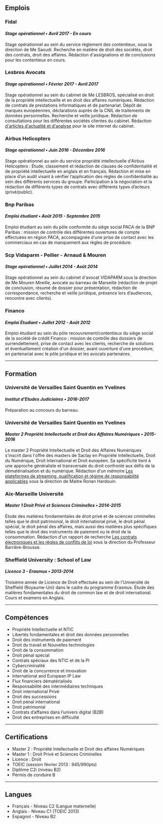  <a id="Emploi"></a>
## Emplois
### Fidal
#### _Stage opérationnel • Avril 2017 - En cours_
Stage opérationnel au sein du service règlement des contentieux, sous la direction de Me Saoudi. Recherche en matière de droit des sociétés, droit des contrats, droit des affaires. Rédaction d'assignations et de conclusions pour les contentieux en cours.

### Lesbros Avocats
#### _Stage opérationnel • Février 2017 - Avril 2017_
Stage opérationnel au sein du cabinet de Me LESBROS, spécialisé en droit de la propriété intellectuelle et en droit des affaires numériques.
Rédaction de contrats de prestations informatiques et de partenariat. Dépôt de marques européennes, déclarations auprès de la CNIL de traitements de données personnelles. Recherche et veille juridique. Rédaction de consultations pour les différentes sociétés clientes du cabinet. Rédaction [d'articles d'actualité et d'analyse](http://www.lesbros-avocats.com/donnees-personnelles-ce-qui-change-avec-la-loi-pour-une-republique-numerique/) pour le site internet du cabinet.

### Airbus Helicopters
#### _Stage opérationnel • Juin 2016 - Décembre 2016_
Stage opérationnel au sein du service propriété intellectuelle d'Airbus Helicopters : Étude, classement et rédaction de clauses de confidentialité et de propriété intellectuelle en anglais et en français. Rédaction et mise en place d’un audit visant à vérifier l’application des règles de confidentialité au sein des différents services du groupe. Participation à la négociation et la rédaction de différents types de contrats avec différents types d’acteurs (privé/public).

### Bnp Paribas
#### _Emploi étudiant • Août 2015 - Septembre 2015_
Emploi étudiant au sein du pôle conformité du siège social PACA de la BNP Paribas : mission de contrôle des différentes ouvertures de compte effectuées en région PACA, accompagnée d'une prise de contact avec les commerciaux en cas de manquement aux règles de procédure.

### Scp Vidaparm - Pellier - Arnaud & Mouren
#### _Stage opérationnel • Juillet 2014 - Août 2014_
Stage opérationnel au sein du cabinet d'avocat VIDAPARM sous la direction de Me Mouren Mireille, avocate au barreau de Marseille (rédaction de projet de conclusion, résumé de dossier pour présentation, rédaction de correspondance, recherche et veille juridique, présence lors d’audiences, rencontre avec clients).

### Financo
#### _Emploi Étudiant • Juillet 2012 - Août 2012_
Emploi étudiant au sein du pôle recouvrement/contentieux du siège social de la société de crédit Financo : mission de contrôle des dossiers de surrendettement, prise de contact avec les clients, recherche de solutions et éventuellement création d'un dossier, avant ouverture d'une procédure, en partenariat avec le pôle juridique et les avocats partenaires.

----------------------------
<a id="Formation"></a>
## Formation 

### Université de Versailles Saint Quentin en Yvelines
#### _Institut d'Etudes Judiciaires • 2016-2017_
Préparation au concours du barreau.

### Université de Versailles Saint Quentin en Yvelines
#### _Master 2 Propriété Intellectuelle et Droit des Affaires Numériques • 2015-2016_
Le master 2 Propriété Intellectuelle et Droit des Affaires Numériques s'inscrit dans l'offre des masters de Saclay en Propriété Intellectuelle, Droit du Numérique, Droit International et Droit européen. Sa spécificité tient à une approche généraliste et transversale du droit confronté aux défis de la dématérialisation et du numérique.
Rédaction d'un mémoire [Les plateformes de streaming, qualification et régime de responsabilité applicables](https://www.dropbox.com/s/q7tpnvh0slr4svp/M%C3%A9moire%20M2.pdf?dl=0) sous la direction de Maitre Ronan Hardouin.

### Aix-Marseille Université
#### _Master 1 Droit Privé et Sciences Criminelles • 2014-2015_
Étude des matières fondamentales de droit privé et de sciences criminelles telles que le droit patrimonial, le droit international privé, le droit pénal spécial, le droit pénal des affaires, mais aussi des matières plus spécifiques telles que le droit des instruments de paiement ou le droit de la consommation. 
Rédaction d'un rapport de recherche [Les contrats électroniques et les règles de conflits de loi](https://www.dropbox.com/s/tnkdhed0ob65lj9/Rapport.pdf?dl=0) sous la direction du Professeur Barrière-Brousse.

### Sheffield University : School of Law
#### _Licence 3 - Erasmus • 2013-2014_
Troisème année de Licence de Droit effectuée au sein de l'Université de Sheffield (Royaume-Uni) dans le cadre du programme Erasmus.
Étude des matières fondamentales du droit de common law et de droit international. 
Cours et examens en Anglais.

-----------------------------------

<a id="Compétences"></a>
## Compétences 
- Propriété Intellectuelle et NTIC
- Libertés fondamentales et droit des données personnelles
- Droit des instruments de paiement
- Droit du travail et Nouvelles technologies
- Droit de la consommation
- Droit pénal spécial
- Contrats spéciaux des NTIC et de la PI
- Cybercriminalité
- Droit de la concurrence et innovation
- International and European IP Law
- Flux financiers dématérialisés
- Responsabilité des intermédiaires techniques
- Droit international Privé
- Droit des successions
- Droit pénal international
- Droit patrimonial
- Contrats d’affaires dans l’univers digital (B2B)
- Droit des entreprises en difficulté

-----------------------------------------------

<a id="Certification"></a>
## Certifications
- Master 2 : Propriété Intellectuelle et Droit des affaires Numériques
- Master 1 : Droit Privé et Sciences Criminelles
- Licence : Droit
- TOEIC (session février 2013 : 945/990pts)
- Diplôme C2i (niveau B2)
- Permis de conduire B

---------------------------------------------------

<a id="Langues"></a>
## Langues
- Français - Niveau C2 (Langue maternelle)
- Anglais - Niveau C1 (TOEIC 2013)
- Espagnol - Niveau B2
